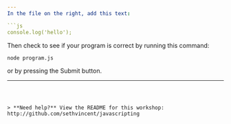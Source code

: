 ```yaml
---
In the file on the right, add this text:

```js
console.log('hello');
```

Then check to see if your program is correct by running this command:

`node program.js`

or by pressing the Submit button.

---  
```



> **Need help?** View the README for this workshop: http://github.com/sethvincent/javascripting

